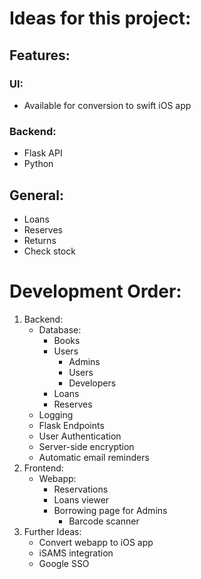 # Ideas for this project:
## Features:
### UI:
- Available for conversion to swift iOS app
### Backend:
- Flask API
- Python

## General:
- Loans
- Reserves
- Returns
- Check stock


# Development Order:
1. Backend:
    - Database:
       - Books
       - Users
          - Admins
          - Users
          - Developers
       - Loans
       - Reserves
    - Logging
    - Flask Endpoints
    - User Authentication
    - Server-side encryption
    - Automatic email reminders
2. Frontend:
    - Webapp:
        - Reservations
        - Loans viewer
        - Borrowing page for Admins
            - Barcode scanner
3. Further Ideas:
    - Convert webapp to iOS app
    - iSAMS integration
    - Google SSO
